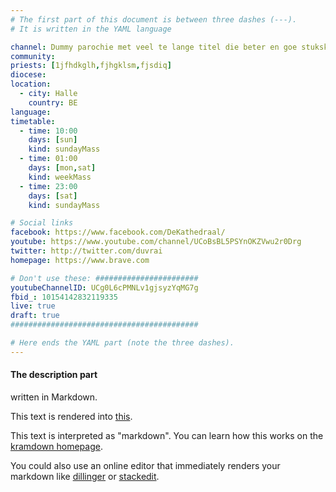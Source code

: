 ```yaml
---
# The first part of this document is between three dashes (---).
# It is written in the YAML language

channel: Dummy parochie met veel te lange titel die beter en goe stukske zou worden ingekort, vindt ge da nu ook ni?
community: 
priests: [1jfhdkglh,fjhgklsm,fjsdiq]
diocese:
location:
  - city: Halle
    country: BE
language:
timetable:
  - time: 10:00
    days: [sun]
    kind: sundayMass
  - time: 01:00
    days: [mon,sat]
    kind: weekMass
  - time: 23:00
    days: [sat]
    kind: sundayMass

# Social links
facebook: https://www.facebook.com/DeKathedraal/
youtube: https://www.youtube.com/channel/UCoBsBL5PSYnOKZVwu2r0Drg
twitter: http://twitter.com/duvrai
homepage: https://www.brave.com

# Don't use these: #######################
youtubeChannelID: UCg0L6cPMNLv1gjsyzYqMG7g
fbid_: 10154142832119335
live: true
draft: true
##########################################

# Here ends the YAML part (note the three dashes).
---
```

#### The description part
written in Markdown.

This text is rendered into [this].

[this]: https://eucharistie.github.io/streaming-links/streams/livedummy.html

This text is interpreted as "markdown".
You can learn how this works on the [kramdown homepage].

[kramdown homepage]: https://kramdown.gettalong.org/quickref.html

You could also use an online editor that immediately renders your markdown
like [dillinger] or [stackedit].

[dillinger]: https://dillinger.io
[stackedit]: https://stackedit.io
